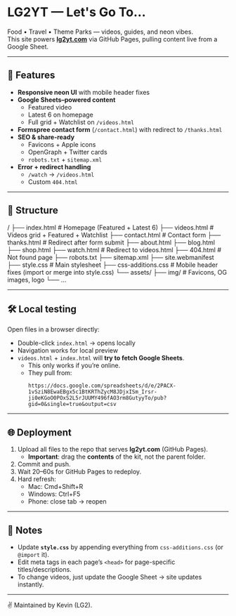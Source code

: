 # LG2YT — Let's Go To…

Food • Travel • Theme Parks — videos, guides, and neon vibes.  
This site powers **[lg2yt.com](https://lg2yt.com)** via GitHub Pages, pulling content live from a Google Sheet.

---

## 🚀 Features

- **Responsive neon UI** with mobile header fixes
- **Google Sheets–powered content**  
  - Featured video  
  - Latest 6 on homepage  
  - Full grid + Watchlist on `/videos.html`
- **Formspree contact form** (`/contact.html`) with redirect to `/thanks.html`
- **SEO & share-ready**  
  - Favicons + Apple icons  
  - OpenGraph + Twitter cards  
  - `robots.txt` + `sitemap.xml`
- **Error + redirect handling**  
  - `/watch` → `/videos.html`  
  - Custom `404.html`

---

## 📂 Structure

/
├── index.html          # Homepage (Featured + Latest 6)
├── videos.html         # Videos grid + Featured + Watchlist
├── contact.html        # Contact form
├── thanks.html         # Redirect after form submit
├── about.html
├── blog.html
├── shop.html
├── watch.html          # Redirect to videos.html
├── 404.html            # Not found page
├── robots.txt
├── sitemap.xml
├── site.webmanifest
├── style.css           # Main stylesheet
├── css-additions.css   # Mobile header fixes (import or merge into style.css)
└── assets/
├── img/            # Favicons, OG images, logo
└── …

---

## 🛠️ Local testing

Open files in a browser directly:  
- Double-click `index.html` → opens locally  
- Navigation works for local preview  
- `videos.html` + `index.html` will **try to fetch Google Sheets**.  
  - This only works if you’re online.  
  - They pull from:  
    ```
    https://docs.google.com/spreadsheets/d/e/2PACX-1vSziN8EwaEBgx5c1BtKRThZycM8JDjxISm_Irsr-ji0eKGoO0POxS2L5rJUUMY496fAO3rm8GutyyTo/pub?gid=0&single=true&output=csv
    ```

---

## 🌐 Deployment

1. Upload all files to the repo that serves **lg2yt.com** (GitHub Pages).  
   - **Important**: drag the **contents** of the kit, not the parent folder.  
2. Commit and push.  
3. Wait 20–60s for GitHub Pages to redeploy.  
4. Hard refresh:  
   - Mac: Cmd+Shift+R  
   - Windows: Ctrl+F5  
   - Phone: close tab → reopen  

---

## 📌 Notes

- Update **`style.css`** by appending everything from `css-additions.css` (or `@import` it).  
- Edit meta tags in each page’s `<head>` for page-specific titles/descriptions.  
- To change videos, just update the Google Sheet → site updates instantly.  

---

✌️ Maintained by Kevin (LG2).  
